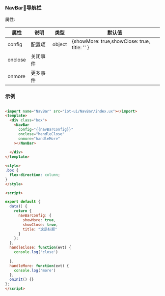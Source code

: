 ### NavBar导航栏

属性:

| 属性  | 说明   |  类型 | 默认值  |
| -----| ---- | ---- | ---- |
|  config | 配置项| object | {showMore: true,showClose: true, title: '' } |
| onclose | 关闭事件 | | |
| onmore | 更多事件 | | |

### 示例

``` html 

<import name="NavBar" src="iot-ui/NavBar/index.ux"></import>
<template>
  <div class="box">
    <NavBar
      config="{{navBarConfig}}"
      onclose="handleClose"
      onmore="handleMore"
    ></NavBar>
   
  </div>
</template>

<style>
.box {
  flex-direction: column;
}
</style>

<script>

export default {
  data() {
    return {
      navBarConfig: {
        showMore: true,
        showClose: true,
        title: "这是标题"
      }
    };
  },
  handleClose: function(evt) {
    console.log('close')
   
  },
  handleMore: function(evt) {
    console.log('more')
  },
  onInit() {}
};
</script>


```